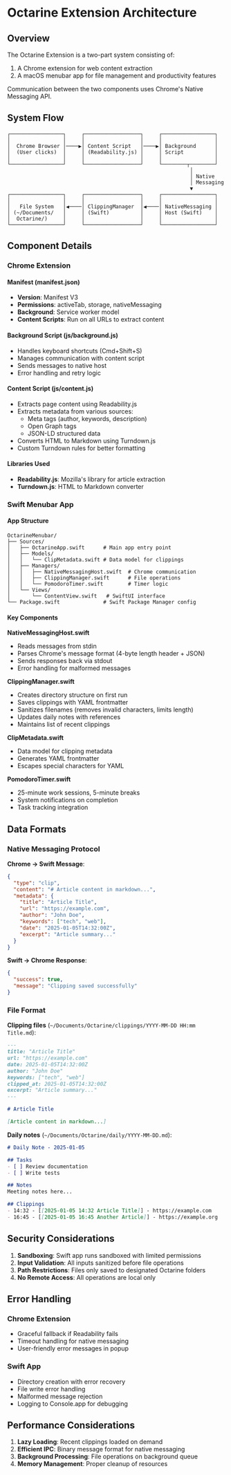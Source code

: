 # Octarine Extension Architecture

## Overview

The Octarine Extension is a two-part system consisting of:
1. A Chrome extension for web content extraction
2. A macOS menubar app for file management and productivity features

Communication between the two components uses Chrome's Native Messaging API.

## System Flow

```
┌─────────────────┐     ┌──────────────────┐     ┌─────────────────┐
│                 │     │                  │     │                 │
│  Chrome Browser │────▶│ Content Script   │────▶│ Background      │
│  (User clicks)  │     │ (Readability.js) │     │ Script          │
│                 │     │                  │     │                 │
└─────────────────┘     └──────────────────┘     └────────┬────────┘
                                                           │
                                                           │ Native
                                                           │ Messaging
                                                           ▼
┌─────────────────┐     ┌──────────────────┐     ┌─────────────────┐
│                 │     │                  │     │                 │
│   File System   │◀────│ ClippingManager  │◀────│ NativeMessaging │
│ (~/Documents/   │     │ (Swift)          │     │ Host (Swift)    │
│  Octarine/)     │     │                  │     │                 │
└─────────────────┘     └──────────────────┘     └─────────────────┘
```

## Component Details

### Chrome Extension

#### Manifest (manifest.json)
- **Version**: Manifest V3
- **Permissions**: activeTab, storage, nativeMessaging
- **Background**: Service worker model
- **Content Scripts**: Run on all URLs to extract content

#### Background Script (js/background.js)
- Handles keyboard shortcuts (Cmd+Shift+S)
- Manages communication with content script
- Sends messages to native host
- Error handling and retry logic

#### Content Script (js/content.js)
- Extracts page content using Readability.js
- Extracts metadata from various sources:
  - Meta tags (author, keywords, description)
  - Open Graph tags
  - JSON-LD structured data
- Converts HTML to Markdown using Turndown.js
- Custom Turndown rules for better formatting

#### Libraries Used
- **Readability.js**: Mozilla's library for article extraction
- **Turndown.js**: HTML to Markdown converter

### Swift Menubar App

#### App Structure
```
OctarineMenubar/
├── Sources/
│   ├── OctarineApp.swift      # Main app entry point
│   ├── Models/
│   │   └── ClipMetadata.swift # Data model for clippings
│   ├── Managers/
│   │   ├── NativeMessagingHost.swift  # Chrome communication
│   │   ├── ClippingManager.swift      # File operations
│   │   └── PomodoroTimer.swift        # Timer logic
│   └── Views/
│       └── ContentView.swift   # SwiftUI interface
└── Package.swift              # Swift Package Manager config
```

#### Key Components

**NativeMessagingHost.swift**
- Reads messages from stdin
- Parses Chrome's message format (4-byte length header + JSON)
- Sends responses back via stdout
- Error handling for malformed messages

**ClippingManager.swift**
- Creates directory structure on first run
- Saves clippings with YAML frontmatter
- Sanitizes filenames (removes invalid characters, limits length)
- Updates daily notes with references
- Maintains list of recent clippings

**ClipMetadata.swift**
- Data model for clipping metadata
- Generates YAML frontmatter
- Escapes special characters for YAML

**PomodoroTimer.swift**
- 25-minute work sessions, 5-minute breaks
- System notifications on completion
- Task tracking integration

## Data Formats

### Native Messaging Protocol

**Chrome → Swift Message**:
```json
{
  "type": "clip",
  "content": "# Article content in markdown...",
  "metadata": {
    "title": "Article Title",
    "url": "https://example.com",
    "author": "John Doe",
    "keywords": ["tech", "web"],
    "date": "2025-01-05T14:32:00Z",
    "excerpt": "Article summary..."
  }
}
```

**Swift → Chrome Response**:
```json
{
  "success": true,
  "message": "Clipping saved successfully"
}
```

### File Format

**Clipping files** (`~/Documents/Octarine/clippings/YYYY-MM-DD HH:mm Title.md`):
```markdown
---
title: "Article Title"
url: "https://example.com"
date: 2025-01-05T14:32:00Z
author: "John Doe"
keywords: ["tech", "web"]
clipped_at: 2025-01-05T14:32:00Z
excerpt: "Article summary..."
---

# Article Title

[Article content in markdown...]
```

**Daily notes** (`~/Documents/Octarine/daily/YYYY-MM-DD.md`):
```markdown
# Daily Note - 2025-01-05

## Tasks
- [ ] Review documentation
- [ ] Write tests

## Notes
Meeting notes here...

## Clippings
- 14:32 - [[2025-01-05 14:32 Article Title]] - https://example.com
- 16:45 - [[2025-01-05 16:45 Another Article]] - https://example.org
```

## Security Considerations

1. **Sandboxing**: Swift app runs sandboxed with limited permissions
2. **Input Validation**: All inputs sanitized before file operations
3. **Path Restrictions**: Files only saved to designated Octarine folders
4. **No Remote Access**: All operations are local only

## Error Handling

### Chrome Extension
- Graceful fallback if Readability fails
- Timeout handling for native messaging
- User-friendly error messages in popup

### Swift App
- Directory creation with error recovery
- File write error handling
- Malformed message rejection
- Logging to Console.app for debugging

## Performance Considerations

1. **Lazy Loading**: Recent clippings loaded on demand
2. **Efficient IPC**: Binary message format for native messaging
3. **Background Processing**: File operations on background queue
4. **Memory Management**: Proper cleanup of resources